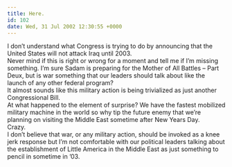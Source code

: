 ```yaml
---
title: Here.
id: 102
date: Wed, 31 Jul 2002 12:30:55 +0000
---
```


I don’t understand what Congress is trying to do by announcing that the United States will not attack Iraq until 2003.  
 Never mind if this is right or wrong for a moment and tell me if I’m missing something. I’m sure Sadam is preparing for the Mother of All Battles – Part Deux, but is war something that our leaders should talk about like the launch of any other federal program?  
 It almost sounds like this military action is being trivialized as just another Congressional Bill.  
 At what happened to the element of surprise? We have the fastest mobilized military machine in the world so why tip the future enemy that we’re planning on visiting the Middle East sometime after New Years Day.  
 Crazy.  
 I don’t believe that war, or any military action, should be invoked as a knee jerk response but I’m not comfortable with our political leaders talking about the establishment of Little America in the Middle East as just something to pencil in sometime in ’03.


